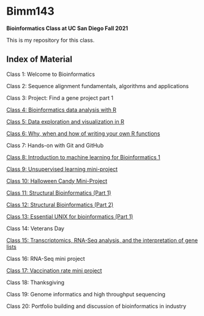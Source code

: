 # Bimm143
**Bioinformatics Class at UC San Diego Fall 2021**

This is my repository for this class. 

## Index of Material

Class 1: Welcome to Bioinformatics 

Class 2: Sequence alignment fundamentals, algorithms and applications 

Class 3: Project: Find a gene project part 1

[Class 4: Bioinformatics data analysis with R](https://github.com/thishfish/Bimm_143/blob/main/class04/Class04.pdf)

[Class 5: Data exploration and visualization in R](https://github.com/thishfish/Bimm_143/blob/main/Class05/Class05RScript.pdf)

[Class 6: Why, when and how of writing your own R functions](https://github.com/thishfish/Bimm_143/blob/main/Class06/class06HW.pdf)

Class 7: Hands-on with Git and GitHub 

[Class 8: Introduction to machine learning for Bioinformatics 1](https://github.com/thishfish/Bimm_143/blob/main/class08/class08.pdf)

[Class 9: Unsupervised learning mini-project](https://github.com/thishfish/Bimm_143/blob/main/class09_mini_project/class09.pdf)

[Class 10: Halloween Candy Mini-Project](https://github.com/thishfish/Bimm_143/blob/main/class10/class10.Rmd)

[Class 11: Structural Bioinformatics (Part 1)](https://github.com/thishfish/Bimm_143/blob/main/class11/class11.pdf)

[Class 12: Structural Bioinformatics (Part 2)](https://github.com/thishfish/Bimm_143/blob/main/class11/class11.pdf)

[Class 13: Essential UNIX for bioinformatics (Part 1)](https://github.com/thishfish/Bimm_143/blob/main/class13/class13.pdf)

Class 14: Veterans Day

[Class 15: Transcriptomics, RNA-Seq analysis, and the interpretation of gene lists](https://github.com/thishfish/Bimm_143/blob/main/class15/Class-15-RNASeq-Analysis.pdf)

Class 16: RNA-Seq mini project 

[Class 17: Vaccination rate mini project](https://github.com/thishfish/Bimm_143/blob/main/class17/class17.pdf)

Class 18: Thanksgiving

Class 19: Genome informatics and high throughput sequencing 

Class 20: Portfolio building and discussion of bioinformatics in industry 
